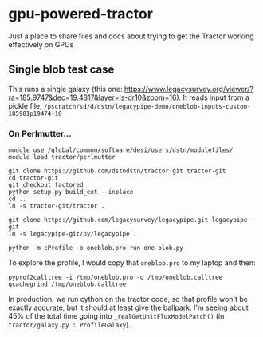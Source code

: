 # gpu-powered-tractor
Just a place to share files and docs about trying to get the Tractor working effectively on GPUs


## Single blob test case

This runs a single galaxy (this one: https://www.legacysurvey.org/viewer/?ra=185.9747&dec=19.4817&layer=ls-dr10&zoom=16).
It reads input from a pickle file, `/pscratch/sd/d/dstn/legacypipe-demo/oneblob-inputs-custom-185981p19474-10`

### On Perlmutter...

```
module use /global/common/software/desi/users/dstn/modulefiles/
module load tractor/perlmutter

git clone https://github.com/dstndstn/tractor.git tractor-git
cd tractor-git
git checkout factored
python setup.py build_ext --inplace
cd ..
ln -s tractor-git/tractor .

git clone https://github.com/legacysurvey/legacypipe.git legacypipe-git
ln -s legacypipe-git/py/legacypipe .

python -m cProfile -o oneblob.pro run-one-blob.py
```

To explore the profile, I would copy that `oneblob.pro` to my laptop and then:
```
pyprof2calltree -i /tmp/oneblob.pro -o /tmp/oneblob.calltree
qcachegrind /tmp/oneblob.calltree
```

In production, we run cython on the tractor code, so that profile won't be exactly accurate, but it should at least give the ballpark.  I'm seeing about 45% of the total time going into `_realGetUnitFluxModelPatch()` (in `tractor/galaxy.py : ProfileGalaxy`).


